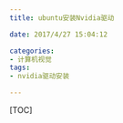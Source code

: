 ```yaml
---
title: ubuntu安装Nvidia驱动

date: 2017/4/27 15:04:12

categories:
- 计算机视觉
tags:
- nvidia驱动安装

---
```

[TOC]



